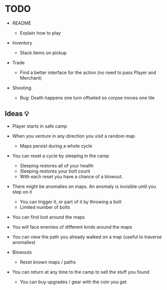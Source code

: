 # TODO

- README
    - Explain how to play

- Inventory
    - Stack items on pickup

- Trade
    - Find a better interface for the action (no need to pass Player and Merchant)

- Shooting
    - Bug: Death happens one turn offseted so corpse moves one tile
    
## Ideas 💡

- Player starts in safe camp
- When you venture in any direction you visit a random map
    - Maps persist during a whole cycle

- You can reset a cycle by sleeping in the camp
    - Sleeping restores all of your health
    - Sleeping restores your bolt count
    - With each reset you have a chance of a blowout.

- There might be anomalies on maps. An anomaly is invisible until you step on it
    - You can trigger it, or part of it by throwing a bolt
    - Limited number of bolts

- You can find loot around the maps

- You will face enemies of different kinds around the maps

- You can view the path you already walked on a map (useful to traverse anomalies)

- Blowouts
    - Reset known maps / paths

- You can return at any time to the camp to sell the stuff you found
    - You can buy upgrades / gear with the coin you get